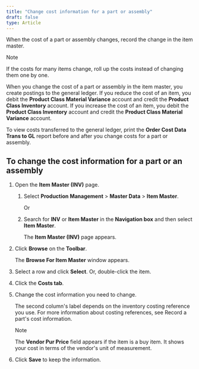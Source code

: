 ```yaml
---
title: "Change cost information for a part or assembly"
draft: false
type: Article
---
```


When the cost of a part or assembly changes, record the change in the item master.

>[!NOTE]
> If the costs for many items change, roll up the costs instead of changing them one by one.

When you change the cost of a part or assembly in the item master, you create postings to the general ledger. If you reduce the cost of an item, you debit the **Product Class Material Variance** account and credit the **Product Class Inventory** account. If you increase the cost of an item, you debit the **Product Class Inventory** account and credit the **Product Class Material Variance** account.

To view costs transferred to the general ledger, print the **Order Cost Data Trans to GL** report before and after you change costs for a part or assembly.

## To change the cost information for a part or an assembly

1. Open the **Item Master (INV)** page.

    1. Select **Production Management** > **Master Data** > **Item Master**.

        Or

    2. Search for **INV** or **Item Master** in the **Navigation box** and then select **Item Master**.

       The **Item Master (INV)** page appears.

2. Click **Browse** on the **Toolbar**.

    The **Browse For Item Master** window appears.

3. Select a row and click **Select**. Or, double-click the item.

4. Click the **Costs tab**.

5. Change the cost information you need to change.

    The second column's label depends on the inventory costing reference you use. For more information about costing references, see Record a part's cost information.

    >[!NOTE]
    > The **Vendor Pur Price** field appears if the item is a buy item. It shows your cost in terms of the vendor's unit of measurement.

6. Click **Save** to keep the information.

​